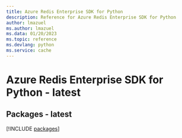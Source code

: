 ```yaml
---
title: Azure Redis Enterprise SDK for Python
description: Reference for Azure Redis Enterprise SDK for Python
author: lmazuel
ms.author: lmazuel
ms.data: 01/20/2023
ms.topic: reference
ms.devlang: python
ms.service: cache
---
```

# Azure Redis Enterprise SDK for Python - latest
## Packages - latest
[!INCLUDE [packages](redis-enterprise-index.md)]